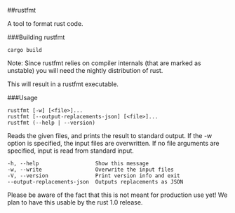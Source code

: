 ##rustfmt

A tool to format rust code.

###Building rustfmt

~~~
cargo build
~~~

Note: Since rustfmt relies on compiler internals (that are marked as unstable) you will need the nightly distribution of rust.

This will result in a rustfmt executable.

###Usage

~~~
rustfmt [-w] [<file>]...
rustfmt [--output-replacements-json] [<file>]...
rustfmt (--help | --version)
~~~

Reads the given files, and prints the result to standard output.
If the -w option is specified, the input files are overwritten.
If no file arguments are specified, input is read from standard input.

~~~
-h, --help                  Show this message
-w, --write                 Overwrite the input files
-V, --version               Print version info and exit
--output-replacements-json  Outputs replacements as JSON
~~~

Please be aware of the fact that this is not meant for production use yet! We plan to have this usable by the rust 1.0 release.
